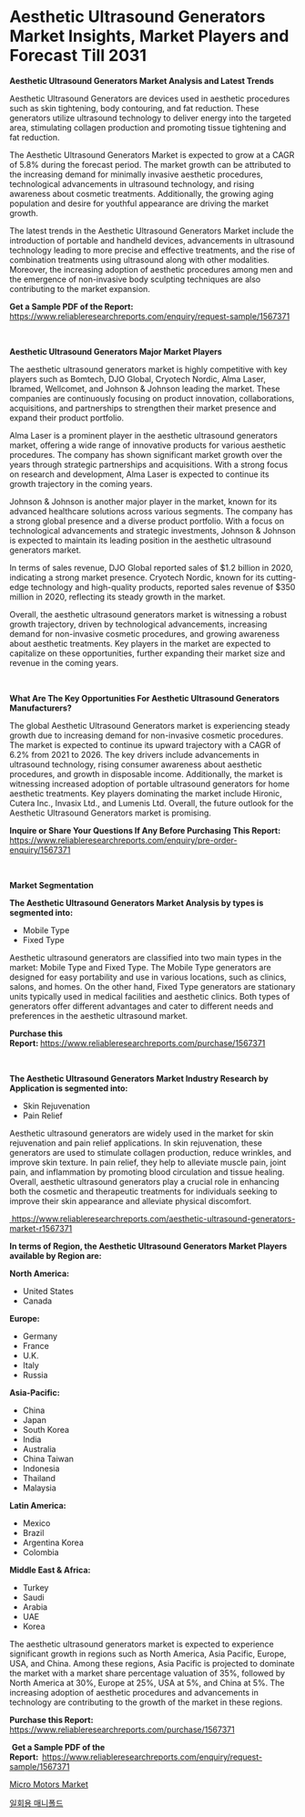 <p><h1>Aesthetic Ultrasound Generators Market Insights, Market Players and Forecast Till 2031</h1></p><p><strong>Aesthetic Ultrasound Generators Market Analysis and Latest Trends</strong></p>
<p><p>Aesthetic Ultrasound Generators are devices used in aesthetic procedures such as skin tightening, body contouring, and fat reduction. These generators utilize ultrasound technology to deliver energy into the targeted area, stimulating collagen production and promoting tissue tightening and fat reduction.</p><p>The Aesthetic Ultrasound Generators Market is expected to grow at a CAGR of 5.8% during the forecast period. The market growth can be attributed to the increasing demand for minimally invasive aesthetic procedures, technological advancements in ultrasound technology, and rising awareness about cosmetic treatments. Additionally, the growing aging population and desire for youthful appearance are driving the market growth.</p><p>The latest trends in the Aesthetic Ultrasound Generators Market include the introduction of portable and handheld devices, advancements in ultrasound technology leading to more precise and effective treatments, and the rise of combination treatments using ultrasound along with other modalities. Moreover, the increasing adoption of aesthetic procedures among men and the emergence of non-invasive body sculpting techniques are also contributing to the market expansion.</p></p>
<p><strong>Get a Sample PDF of the Report:&nbsp;</strong> <a href="https://www.reliableresearchreports.com/enquiry/request-sample/1567371">https://www.reliableresearchreports.com/enquiry/request-sample/1567371</a></p>
<p>&nbsp;</p>
<p><strong>Aesthetic Ultrasound Generators Major Market Players</strong></p>
<p><p>The aesthetic ultrasound generators market is highly competitive with key players such as Bomtech, DJO Global, Cryotech Nordic, Alma Laser, Ibramed, Wellcomet, and Johnson & Johnson leading the market. These companies are continuously focusing on product innovation, collaborations, acquisitions, and partnerships to strengthen their market presence and expand their product portfolio.</p><p>Alma Laser is a prominent player in the aesthetic ultrasound generators market, offering a wide range of innovative products for various aesthetic procedures. The company has shown significant market growth over the years through strategic partnerships and acquisitions. With a strong focus on research and development, Alma Laser is expected to continue its growth trajectory in the coming years.</p><p>Johnson & Johnson is another major player in the market, known for its advanced healthcare solutions across various segments. The company has a strong global presence and a diverse product portfolio. With a focus on technological advancements and strategic investments, Johnson & Johnson is expected to maintain its leading position in the aesthetic ultrasound generators market.</p><p>In terms of sales revenue, DJO Global reported sales of $1.2 billion in 2020, indicating a strong market presence. Cryotech Nordic, known for its cutting-edge technology and high-quality products, reported sales revenue of $350 million in 2020, reflecting its steady growth in the market.</p><p>Overall, the aesthetic ultrasound generators market is witnessing a robust growth trajectory, driven by technological advancements, increasing demand for non-invasive cosmetic procedures, and growing awareness about aesthetic treatments. Key players in the market are expected to capitalize on these opportunities, further expanding their market size and revenue in the coming years.</p></p>
<p>&nbsp;</p>
<p><strong>What Are The Key Opportunities For Aesthetic Ultrasound Generators Manufacturers?</strong></p>
<p><p>The global Aesthetic Ultrasound Generators market is experiencing steady growth due to increasing demand for non-invasive cosmetic procedures. The market is expected to continue its upward trajectory with a CAGR of 6.2% from 2021 to 2026. The key drivers include advancements in ultrasound technology, rising consumer awareness about aesthetic procedures, and growth in disposable income. Additionally, the market is witnessing increased adoption of portable ultrasound generators for home aesthetic treatments. Key players dominating the market include Hironic, Cutera Inc., Invasix Ltd., and Lumenis Ltd. Overall, the future outlook for the Aesthetic Ultrasound Generators market is promising.</p></p>
<p><strong>Inquire or Share Your Questions If Any Before Purchasing This Report:</strong> <a href="https://www.reliableresearchreports.com/enquiry/pre-order-enquiry/1567371">https://www.reliableresearchreports.com/enquiry/pre-order-enquiry/1567371</a></p>
<p>&nbsp;</p>
<p><strong>Market Segmentation</strong></p>
<p><strong>The Aesthetic Ultrasound Generators Market Analysis by types is segmented into:</strong></p>
<p><ul><li>Mobile Type</li><li>Fixed Type</li></ul></p>
<p><p>Aesthetic ultrasound generators are classified into two main types in the market: Mobile Type and Fixed Type. The Mobile Type generators are designed for easy portability and use in various locations, such as clinics, salons, and homes. On the other hand, Fixed Type generators are stationary units typically used in medical facilities and aesthetic clinics. Both types of generators offer different advantages and cater to different needs and preferences in the aesthetic ultrasound market.</p></p>
<p><strong>Purchase this Report:&nbsp;</strong><a href="https://www.reliableresearchreports.com/purchase/1567371">https://www.reliableresearchreports.com/purchase/1567371</a></p>
<p>&nbsp;</p>
<p><strong>The Aesthetic Ultrasound Generators Market Industry Research by Application is segmented into:</strong></p>
<p><ul><li>Skin Rejuvenation</li><li>Pain Relief</li></ul></p>
<p><p>Aesthetic ultrasound generators are widely used in the market for skin rejuvenation and pain relief applications. In skin rejuvenation, these generators are used to stimulate collagen production, reduce wrinkles, and improve skin texture. In pain relief, they help to alleviate muscle pain, joint pain, and inflammation by promoting blood circulation and tissue healing. Overall, aesthetic ultrasound generators play a crucial role in enhancing both the cosmetic and therapeutic treatments for individuals seeking to improve their skin appearance and alleviate physical discomfort.</p></p>
<p><a href="https://www.reliableresearchreports.com/aesthetic-ultrasound-generators-market-r1567371">&nbsp;https://www.reliableresearchreports.com/aesthetic-ultrasound-generators-market-r1567371</a></p>
<p><strong>In terms of Region, the Aesthetic Ultrasound Generators Market Players available by Region are:</strong></p>
<p>
    <p> <strong> North America: </strong>
        <ul>
            <li>United States</li>
            <li>Canada</li>
        </ul>
        </p> 
    <p> <strong> Europe: </strong>
        <ul>
            <li>Germany</li>
            <li>France</li>
            <li>U.K.</li>
            <li>Italy</li>
            <li>Russia</li>
        </ul>
        </p> 
    <p> <strong> Asia-Pacific: </strong>
        <ul>
            <li>China</li>
            <li>Japan</li>
            <li>South Korea</li>
            <li>India</li>
            <li>Australia</li>
            <li>China Taiwan</li>
            <li>Indonesia</li>
            <li>Thailand</li>
            <li>Malaysia</li>
        </ul>
        </p> 
    <p> <strong> Latin America: </strong>
        <ul>
            <li>Mexico</li>
            <li>Brazil</li>
            <li>Argentina Korea</li>
            <li>Colombia</li>
        </ul>
        </p> 
    <p> <strong> Middle East & Africa: </strong>
        <ul>
            <li>Turkey</li>
            <li>Saudi</li>
            <li>Arabia</li>
            <li>UAE</li>
            <li>Korea</li>
        </ul>
    </p>
    </p>
<p><p>The aesthetic ultrasound generators market is expected to experience significant growth in regions such as North America, Asia Pacific, Europe, USA, and China. Among these regions, Asia Pacific is projected to dominate the market with a market share percentage valuation of 35%, followed by North America at 30%, Europe at 25%, USA at 5%, and China at 5%. The increasing adoption of aesthetic procedures and advancements in technology are contributing to the growth of the market in these regions.</p></p>
<p><strong>Purchase this Report: </strong><a href="https://www.reliableresearchreports.com/purchase/1567371">https://www.reliableresearchreports.com/purchase/1567371</a></p>
<p>&nbsp;<strong>Get a Sample PDF of the Report:&nbsp;&nbsp;</strong><a href="https://www.reliableresearchreports.com/enquiry/request-sample/1567371">https://www.reliableresearchreports.com/enquiry/request-sample/1567371</a></p>
<p><strong></strong></p>
<p><p><a href="https://github.com/kimjmgeh81/Market-Research-Report-List-1/blob/main/micro-motors-market.md">Micro Motors Market</a></p><p><a href="https://github.com/ROBERTS65DAVID/Market-Research-Report-List-1/blob/main/3221121126612.md">일회용 매니폴드</a></p></p>